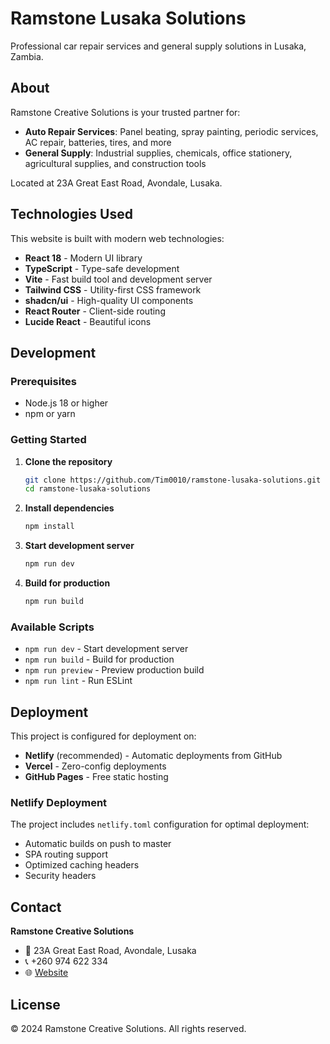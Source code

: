 # Ramstone Lusaka Solutions

Professional car repair services and general supply solutions in Lusaka, Zambia.

## About

Ramstone Creative Solutions is your trusted partner for:

- **Auto Repair Services**: Panel beating, spray painting, periodic services, AC repair, batteries, tires, and more
- **General Supply**: Industrial supplies, chemicals, office stationery, agricultural supplies, and construction tools

Located at 23A Great East Road, Avondale, Lusaka.

## Technologies Used

This website is built with modern web technologies:

- **React 18** - Modern UI library
- **TypeScript** - Type-safe development
- **Vite** - Fast build tool and development server
- **Tailwind CSS** - Utility-first CSS framework
- **shadcn/ui** - High-quality UI components
- **React Router** - Client-side routing
- **Lucide React** - Beautiful icons

## Development

### Prerequisites

- Node.js 18 or higher
- npm or yarn

### Getting Started

1. **Clone the repository**

   ```bash
   git clone https://github.com/Tim0010/ramstone-lusaka-solutions.git
   cd ramstone-lusaka-solutions
   ```

2. **Install dependencies**

   ```bash
   npm install
   ```

3. **Start development server**

   ```bash
   npm run dev
   ```

4. **Build for production**
   ```bash
   npm run build
   ```

### Available Scripts

- `npm run dev` - Start development server
- `npm run build` - Build for production
- `npm run preview` - Preview production build
- `npm run lint` - Run ESLint

## Deployment

This project is configured for deployment on:

- **Netlify** (recommended) - Automatic deployments from GitHub
- **Vercel** - Zero-config deployments
- **GitHub Pages** - Free static hosting

### Netlify Deployment

The project includes `netlify.toml` configuration for optimal deployment:

- Automatic builds on push to master
- SPA routing support
- Optimized caching headers
- Security headers

## Contact

**Ramstone Creative Solutions**

- 📍 23A Great East Road, Avondale, Lusaka
- 📞 +260 974 622 334
- 🌐 [Website](https://ramstone-lusaka-solutions.netlify.app)

## License

© 2024 Ramstone Creative Solutions. All rights reserved.
